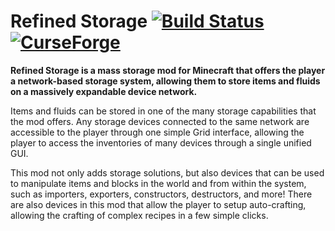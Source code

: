 # Refined Storage [![Build Status](https://ci.refinedmods.com/buildStatus/icon?job=refinedstorage-mc1.16)](https://ci.refinedmods.com/job/refinedstorage-mc1.15/) [![CurseForge](http://cf.way2muchnoise.eu/full_243076_downloads.svg)](http://minecraft.curseforge.com/projects/refined-storage)

**Refined Storage is a mass storage mod for Minecraft that offers the player a network-based storage system, allowing them to store items and fluids on a massively expandable device network.**

Items and fluids can be stored in one of the many storage capabilities that the mod offers. Any storage devices connected to the same network are accessible to the player through one simple Grid interface, allowing the player to access the inventories of many devices through a single unified GUI.

This mod not only adds storage solutions, but also devices that can be used to manipulate items and blocks in the world and from within the system, such as importers, exporters, constructors, destructors, and more! There are also devices in this mod that allow the player to setup auto-crafting, allowing the crafting of complex recipes in a few simple clicks.
